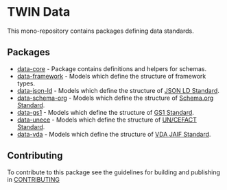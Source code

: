 # TWIN Data

This mono-repository contains packages defining data standards.

## Packages

- [data-core](packages/data-core/README.md) - Package contains definitions and helpers for schemas.
- [data-framework](packages/data-framework/README.md) - Models which define the structure of framework types.
- [data-json-ld](packages/data-json-ld/README.md) - Models which define the structure of [JSON LD Standard](https://json-ld.org/).
- [data-schema-org](packages/data-schema-org/README.md) - Models which define the structure of [Schema.org Standard](https://schema.org/).
- [data-gs1](packages/data-gs1/README.md) - Models which define the structure of [GS1 Standard](https://www.gs1.org/).
- [data-unece](packages/data-unece/README.md) - Models which define the structure of [UN/CEFACT Standard](https://vocabulary.uncefact.org/).
- [data-vda](packages/data-vda/README.md) - Models which define the structure of [VDA JAIF Standard](https://www.vda.de/).

## Contributing

To contribute to this package see the guidelines for building and publishing in [CONTRIBUTING](./CONTRIBUTING.md)
